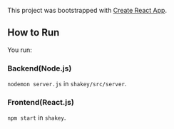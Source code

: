 This project was bootstrapped with [Create React App](https://github.com/facebook/create-react-app).

## How to Run

You run:

### Backend(Node.js)
`nodemon server.js` in `shakey/src/server`.

### Frontend(React.js)
`npm start` in `shakey`.

